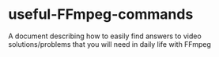 # useful-FFmpeg-commands
A document describing how to easily find answers to video solutions/problems that you will need in daily life with FFmpeg
